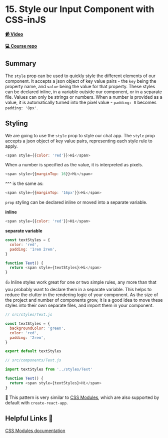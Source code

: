 # 15. Style our Input Component with CSS-inJS

**[📹 Video](https://egghead.io/lessons/egghead-style-our-input-component-with-css-injs)**

**[💻 Course repo](https://github.com/theianjones/egghead-graphql-subscriptions)**

## Summary

The `style` prop can be used to quickly style the different elements of our component. It accepts a json object of key value pairs - the `key` being the property name, and `value` being the value for that property. These styles can be declared inline, in a variable outside our component, or in a separate file. Values can only be strings or numbers. When a number is provided as a value, it is automatically turned into the pixel value - `padding: 8` becomes `padding: '8px'`.

## Styling

We are going to use the `style` prop to style our chat app. The `style` prop accepts a json object of key value pairs, representing each style rule to apply.

```js
<span style={{color: 'red'}}>Hi</span>
```

When a number is specified as the value, it is interpreted as pixels.

```js
<span style={{marginTop: 16}}>Hi</span>
```

^^^ is the same as:

```js
<span style={{marginTop: '16px'}}>Hi</span>
```

`prop` styling can be declared inline or moved into a separate variable.

**inline**

```js
<span style={{color: 'red'}}>Hi</span>
```

**separate variable**

```js
const textStyles = {
  color: 'red',
  padding: '1rem 2rem',
}

function Text() {
  return <span style={textStyles}>Hi</span>
}
```

👍 Inline styles work great for one or two simple rules, any more than that you probably want to declare them in a separate variable. This helps to reduce the clutter in the rendering logic of your component. As the size of the project and number of components grow, it is a good idea to move these styles into their own separate files, and import them in your component.

```js
// src/styles/Text.js

const textStyles = {
  backgroundColor: 'green',
  color: 'red',
  padding: '2rem',
}

export default textStyles
```

```js
// src/components/Text.js

import textStyles from '../styles/Text'

function Text() {
  return <span style={textStyles}>Hi</span>
}
```

🤔 This pattern is very similar to [CSS Modules](https://github.com/css-modules/css-modules), which are also supported by default with `create-react-app`.

## Helpful Links 🤔

[CSS Modules documentation](https://github.com/css-modules/css-modules)
